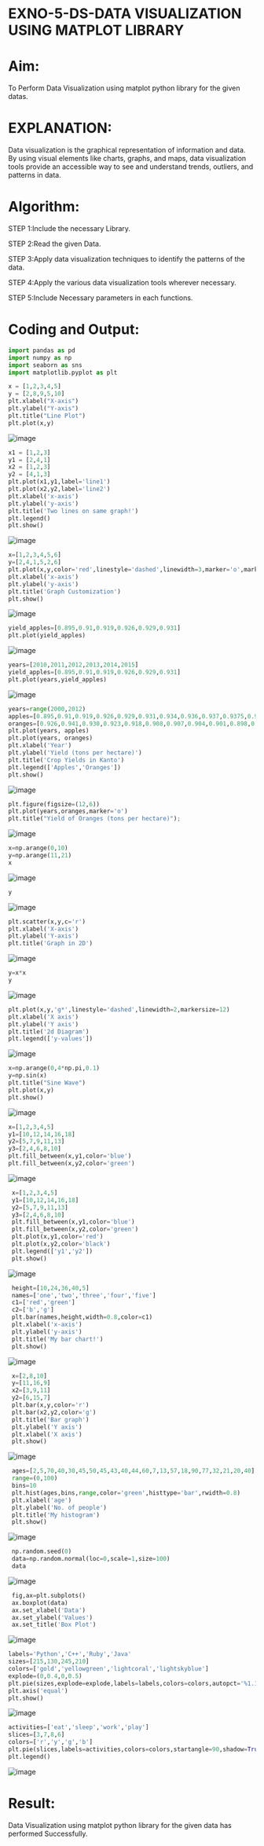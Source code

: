 # EXNO-5-DS-DATA VISUALIZATION USING MATPLOT LIBRARY

# Aim:
  To Perform Data Visualization using matplot python library for the given datas.

# EXPLANATION:
Data visualization is the graphical representation of information and data. By using visual elements like charts, graphs, and maps, data visualization tools provide an accessible way to see and understand trends, outliers, and patterns in data.

# Algorithm:
STEP 1:Include the necessary Library.

STEP 2:Read the given Data.

STEP 3:Apply data visualization techniques to identify the patterns of the data.

STEP 4:Apply the various data visualization tools wherever necessary.

STEP 5:Include Necessary parameters in each functions.

# Coding and Output:
```py
import pandas as pd
import numpy as np
import seaborn as sns
import matplotlib.pyplot as plt

x = [1,2,3,4,5]
y = [2,8,9,5,10]
plt.xlabel("X-axis")
plt.ylabel("Y-axis")
plt.title("Line Plot")
plt.plot(x,y)
```
![image](https://github.com/user-attachments/assets/c36add07-b9ce-4f27-8623-5e5e11c6adcf)

```py
x1 = [1,2,3]
y1 = [2,4,1]
x2 = [1,2,3]
y2 = [4,1,3]
plt.plot(x1,y1,label='line1')
plt.plot(x2,y2,label='line2')
plt.xlabel('x-axis')
plt.ylabel('y-axis')
plt.title('Two lines on same graph!')
plt.legend()
plt.show()
```
![image](https://github.com/user-attachments/assets/062fb7f0-e5f3-4078-9289-0c2be232e322)

```py
x=[1,2,3,4,5,6]
y=[2,4,1,5,2,6]
plt.plot(x,y,color='red',linestyle='dashed',linewidth=3,marker='o',markerfacecolor='green',markersize=12)
plt.xlabel('x-axis')
plt.ylabel('y-axis')
plt.title('Graph Customization')
plt.show()
```
![image](https://github.com/user-attachments/assets/b00228ee-398e-4e87-9c9e-c6b59c1b1252)

```py
yield_apples=[0.895,0.91,0.919,0.926,0.929,0.931]
plt.plot(yield_apples)
```
![image](https://github.com/user-attachments/assets/72d0f3c6-7775-4557-88d6-7288838f4a0f)

```py
years=[2010,2011,2012,2013,2014,2015]
yield_apples=[0.895,0.91,0.919,0.926,0.929,0.931]
plt.plot(years,yield_apples)
```
![image](https://github.com/user-attachments/assets/01313f8d-14fd-4821-8e5c-50807bf62424)

```py
years=range(2000,2012)
apples=[0.895,0.91,0.919,0.926,0.929,0.931,0.934,0.936,0.937,0.9375,0.9372,0.939]
oranges=[0.926,0.941,0.930,0.923,0.918,0.908,0.907,0.904,0.901,0.898,0.9,0.896, ]
plt.plot(years, apples)
plt.plot(years, oranges)
plt.xlabel('Year')
plt.ylabel('Yield (tons per hectare)')
plt.title('Crop Yields in Kanto')
plt.legend(['Apples','Oranges'])
plt.show()
```
![image](https://github.com/user-attachments/assets/004edf5d-0a24-4cf9-9588-b9f3a219dd5d)

```py
plt.figure(figsize=(12,6))
plt.plot(years,oranges,marker='o')
plt.title("Yield of Oranges (tons per hectare)");
```
![image](https://github.com/user-attachments/assets/d48d7f88-83d7-476e-8e10-438a9c5ba32c)

```py
x=np.arange(0,10)
y=np.arange(11,21)
x
```
![image](https://github.com/user-attachments/assets/a3a30e5f-709a-45d0-b9c2-86e402e08f6b)

```py
y
```
![image](https://github.com/user-attachments/assets/be20165e-566c-4b0b-8a5d-861edeb8043a)

```py
plt.scatter(x,y,c='r')
plt.xlabel('X-axis')
plt.ylabel('Y-axis')
plt.title('Graph in 2D')
```
![image](https://github.com/user-attachments/assets/537e7de5-3b62-4f95-9a43-277803ac5b7b)

```py
y=x*x
y
```
![image](https://github.com/user-attachments/assets/7b4256d4-7aa2-46f8-8300-733e67d55db7)

```py
plt.plot(x,y,'g*',linestyle='dashed',linewidth=2,markersize=12)
plt.xlabel('X axis')
plt.ylabel('Y axis')
plt.title('2d Diagram')
plt.legend(['y-values'])
```
![image](https://github.com/user-attachments/assets/6646aef1-80ef-48c2-8c62-695c02073edb)

```py
x=np.arange(0,4*np.pi,0.1)
y=np.sin(x)
plt.title("Sine Wave")
plt.plot(x,y)
plt.show()
```
![image](https://github.com/user-attachments/assets/d786f849-1799-4cb8-af28-e291ea0ba232)

```py
x=[1,2,3,4,5]
y1=[10,12,14,16,18]
y2=[5,7,9,11,13]
y3=[2,4,6,8,10]
plt.fill_between(x,y1,color='blue')
plt.fill_between(x,y2,color='green')
```
![image](https://github.com/user-attachments/assets/7a0a435b-0fc1-4e08-b91b-a9501870b3cf)

```py
 x=[1,2,3,4,5]
 y1=[10,12,14,16,18]
 y2=[5,7,9,11,13]
 y3=[2,4,6,8,10]
 plt.fill_between(x,y1,color='blue')
 plt.fill_between(x,y2,color='green')
 plt.plot(x,y1,color='red')
 plt.plot(x,y2,color='black')
 plt.legend(['y1','y2'])
 plt.show()
```
![image](https://github.com/user-attachments/assets/97f53c66-21c7-4d7b-ab43-382c8c23b542)

```py
 height=[10,24,36,40,5]
 names=['one','two','three','four','five']
 c1=['red','green']
 c2=['b','g']
 plt.bar(names,height,width=0.8,color=c1)
 plt.xlabel('x-axis')
 plt.ylabel('y-axis')
 plt.title('My bar chart!')
 plt.show()
```
![image](https://github.com/user-attachments/assets/8274577f-d45d-4fa3-8a6a-23cc5be8e9d1)

```py
 x=[2,8,10]
 y=[11,16,9]
 x2=[3,9,11]
 y2=[6,15,7]
 plt.bar(x,y,color='r')
 plt.bar(x2,y2,color='g')
 plt.title('Bar graph')
 plt.ylabel('Y axis')
 plt.xlabel('X axis')
 plt.show()
```
![image](https://github.com/user-attachments/assets/1f16707d-82cc-4466-a224-6b1911a0e6bc)

```py
 ages=[2,5,70,40,30,45,50,45,43,40,44,60,7,13,57,18,90,77,32,21,20,40]
 range=(0,100)
 bins=10
 plt.hist(ages,bins,range,color='green',histtype='bar',rwidth=0.8)
 plt.xlabel('age')
 plt.ylabel('No. of people')
 plt.title('My histogram')
 plt.show()
```
![image](https://github.com/user-attachments/assets/8b9b23dd-ddf2-4c4a-b070-662a81c43f28)

```py
 np.random.seed(0)
 data=np.random.normal(loc=0,scale=1,size=100)
 data
```
![image](https://github.com/user-attachments/assets/ec52c81f-ddf3-4f0f-9a5e-7ab60e308176)

```py
 fig,ax=plt.subplots()
 ax.boxplot(data)
 ax.set_xlabel('Data')
 ax.set_ylabel('Values')
 ax.set_title('Box Plot')
```
![image](https://github.com/user-attachments/assets/ea776263-740c-441c-86ce-a7d3a106e750)

```py
labels='Python','C++','Ruby','Java'
sizes=[215,130,245,210]
colors=['gold','yellowgreen','lightcoral','lightskyblue']
explode=(0,0.4,0,0.5)
plt.pie(sizes,explode=explode,labels=labels,colors=colors,autopct='%1.1f%%',shadow=True)
plt.axis('equal')
plt.show()
```
![image](https://github.com/user-attachments/assets/6bb52a97-852c-4dbb-8d33-0ed347bc2eb5)

```py
activities=['eat','sleep','work','play']
slices=[3,7,8,6]
colors=['r','y','g','b']
plt.pie(slices,labels=activities,colors=colors,startangle=90,shadow=True,explode=(0,0,0.1,0),radius=1.2,autopct='%1.1f%%')
plt.legend()
```
![image](https://github.com/user-attachments/assets/d6bfd85e-f4b8-4dfb-99bd-053e4c88a3e1)

# Result:
 Data Visualization using matplot python library for the given data has performed Successfully.
